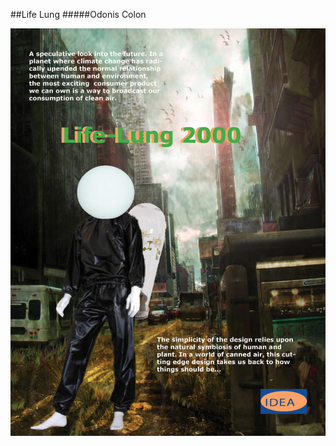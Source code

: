##Life Lung
#####Odonis Colon

![Odonis](https://raw.githubusercontent.com/tegacodes/Dark-Ecology-Studio/gh-pages/images/Odonis-final/lifelung.jpg)
